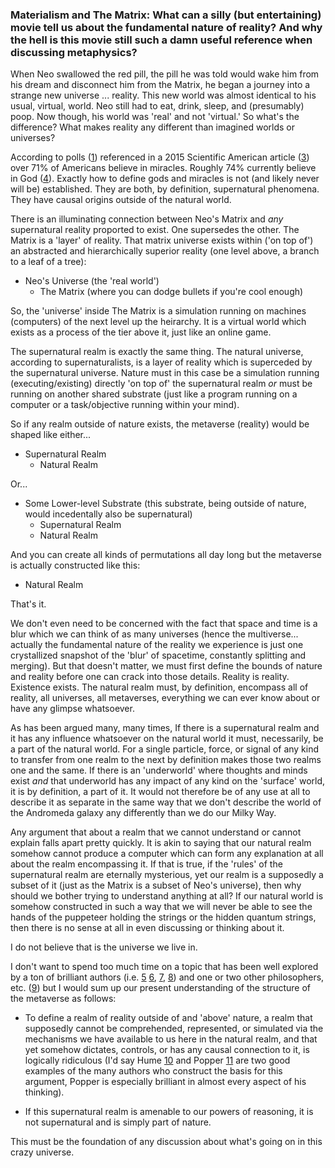### Materialism and The Matrix: What can a silly (but entertaining) movie tell us about the fundamental nature of reality? And why the hell is this movie still such a damn useful reference when discussing metaphysics?

When Neo swallowed the red pill, the pill he was told would wake him from his dream and disconnect him from the Matrix, he began a journey into a strange new universe ... reality. This new world was almost identical to his usual, virtual, world. Neo still had to eat, drink, sleep, and (presumably) poop. Now though, his world was 'real' and not 'virtual.' So what's the difference? What makes reality any different than imagined worlds or universes?

According to polls ([1][2]) referenced in a 2015 Scientific American article ([3]) over 71% of Americans believe in miracles. Roughly 74% currently believe in God ([4]). Exactly how to define gods and miracles is not (and likely never will be) established. They are both, by definition, supernatural phenomena. They have causal origins outside of the natural world.

There is an illuminating connection between Neo's Matrix and *any* supernatural reality proported to exist. One supersedes the other. The Matrix is a 'layer' of reality. That matrix universe exists within ('on top of') an abstracted and hierarchically superior reality (one level above, a branch to a leaf of a tree):

* Neo's Universe (the 'real world')
  * The Matrix (where you can dodge bullets if you're cool enough)

So, the 'universe' inside The Matrix is a simulation running on machines (computers) of the next level up the heirarchy. It is a virtual world which exists as a process of the tier above it, just like an online game.

The supernatural realm is exactly the same thing. The natural universe, according to supernaturalists, is a layer of reality which is superceded by the supernatural universe. Nature must in this case be a simulation running (executing/existing) directly 'on top of' the supernatural realm *or* must be running on another shared substrate (just like a program running on a computer or a task/objective running within your mind).

So if any realm outside of nature exists, the metaverse (reality) would be shaped like either...

* Supernatural Realm
  * Natural Realm

Or...

* Some Lower-level Substrate (this substrate, being outside of nature, would incedentally also be supernatural)
  * Supernatural Realm
  * Natural Realm

And you can create all kinds of permutations all day long but the metaverse is actually constructed like this:

* Natural Realm

That's it.

We don't even need to be concerned with the fact that space and time is a blur which we can think of as many universes (hence the multiverse... actually the fundamental nature of the reality we experience is just one crystallized snapshot of the 'blur' of spacetime, constantly splitting and merging). But that doesn't matter, we must first define the bounds of nature and reality before one can crack into those details. Reality is reality. Existence exists. The natural realm must, by definition, encompass all of reality, all universes, all metaverses, everything we can ever know about or have any glimpse whatsoever. 

As has been argued many, many times, If there is a supernatural realm and it has any influence whatsoever on the natural world it must, necessarily, be a part of the natural world. For a single particle, force, or signal of any kind to transfer from one realm to the next by definition makes those two realms one and the same. If there is an 'underworld' where thoughts and minds exist *and* that underworld has any impact of any kind on the 'surface' world, it is by definition, a part of it. It would not therefore be of any use at all to describe it as separate in the same way that we don't describe the world of the Andromeda galaxy any differently than we do our Milky Way.

Any argument that about a realm that we cannot understand or cannot explain falls apart pretty quickly. It is akin to saying that our natural realm somehow cannot produce a computer which can form any explanation at all about the realm encompassing it. If that is true, if the 'rules' of the supernatural realm are eternally mysterious, yet our realm is a supposedly a subset of it (just as the Matrix is a subset of Neo's universe), then why should we bother trying to understand anything at all? If our natural world is somehow constructed in such a way that we will never be able to see the hands of the puppeteer holding the strings or the hidden quantum strings, then there is no sense at all in even discussing or thinking about it.

I do not believe that is the universe we live in.

I don't want to spend too much time on a topic that has been well explored by a ton of brilliant authors (i.e. [5] [6], [7], [8]) and one or two other philosophers, etc. ([9]) but I would sum up our present understanding of the structure of the metaverse as follows: 

* To define a realm of reality outside of and 'above' nature, a realm that supposedly cannot be comprehended, represented, or simulated via the mechanisms we have available to us here in the natural realm, and that yet somehow dictates, controls, or has any causal connection to it, is logically ridiculous (I'd say Hume [10] and Popper [11] are two good examples of the many authors who construct the basis for this argument, Popper is especially brilliant in almost every aspect of his thinking).

* If this supernatural realm is amenable to our powers of reasoning, it is not supernatural and is simply part of nature.

This must be the foundation of any discussion about what's going on in this crazy universe.

[1]: http://www.theharrispoll.com/
[2]: http://www.publicpolicypolling.com/main/2013/04/conspiracy-theory-poll-results-.html
[3]: https://www.scientificamerican.com/article/how-come-some-people-believe-in-the-paranormal/
[4]: http://www.theharrispoll.com/health-and-life/Americans__Belief_in_God__Miracles_and_Heaven_Declines.html
[5]: https://en.wikipedia.org/wiki/Immanuel_Kant
[6]: https://en.wikipedia.org/wiki/Bertrand_Russell
[7]: https://en.wikipedia.org/wiki/George_H._Smith
[8]: https://en.wikipedia.org/wiki/David_Hume
[9]: https://en.wikipedia.org/wiki/List_of_atheist_authors
[10]: http://www.bartleby.com/37/3/14.html
[11]: https://en.wikipedia.org/wiki/Karl_Popper